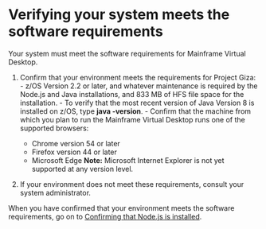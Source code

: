 # Verifying your system meets the software requirements

Your system must meet the software requirements for Mainframe Virtual Desktop.

1.   Confirm that your environment meets the requirements for Project Giza: 
    -   z/OS Version 2.2 or later, and whatever maintenance is required by the Node.js and Java installations, and 833 MB of HFS file space for the installation.
    -   To verify that the most recent version of Java Version 8 is installed on z/OS, type **java -version**.
    -   Confirm that the machine from which you plan to run the Mainframe Virtual Desktop runs one of the supported browsers:

        -   Chrome version 54 or later
        -   Firefox version 44 or later
        -   Microsoft Edge
        **Note:** Microsoft Internet Explorer is not yet supported at any version level.

2.   If your environment does not meet these requirements, consult your system administrator. 

When you have confirmed that your environment meets the software requirements, go on to [Confirming that Node.js is installed](mvd-instconfirmnodejsinstalled.md).
